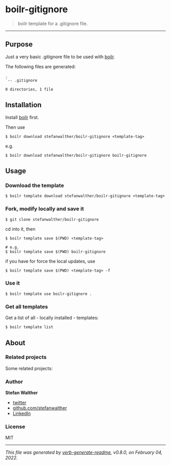 # boilr-gitignore

> boilr template for a .gitignore file.

---

## Purpose
Just a very basic .gitignore file to be used with [boilr](https://github.com/tmrts/boilr).

The following files are generated:

```
.
`-- .gitignore

0 directories, 1 file

```

## Installation
Install [boilr](https://github.com/tmrts/boilr) first. 

Then use 

```
$ boilr download stefanwalther/boilr-gitignore <template-tag>
```

e.g.
```
$ boilr download stefanwalther/boilr-gitignore boilr-gitignore
```

## Usage
### Download the template

```
$ boilr template download stefanwalther/boilr-gitignore <template-tag>
```

### Fork, modify locally and save it

```
$ git clone stefanwalther/boilr-gitignore
```

cd into it, then

```
$ boilr template save $(PWD) <template-tag>

# e.g. 
$ boilr template save $(PWD) boilr-gitignore
```

if you have for force the local updates, use

```
$ boilr template save $(PWD) <template-tag> -f
```

### Use it

```
$ boilr template use boilr-gitignore .
```

### Get all templates

Get a list of all - locally installed - templates:

```
$ boilr template list
```

## About

### Related projects
Some related projects:

 

### Author
**Stefan Walther**

* [twitter](http://twitter.com/waltherstefan)  
* [github.com/stefanwalther](http://github.com/stefanwalther) 
* [LinkedIn](https://www.linkedin.com/in/stefanwalther/)

### License
MIT

***

_This file was generated by [verb-generate-readme](https://github.com/verbose/verb-generate-readme), v0.8.0, on February 04, 2022._

